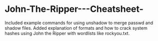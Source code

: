 # John-The-Ripper---Cheatsheet-
Included example commands for using unshadow to merge passwd and shadow files. Added explanation of formats and how to crack system hashes using John the Ripper with wordlists like rockyou.txt.
